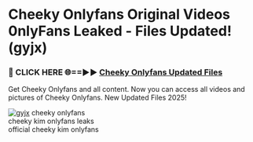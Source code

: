 # Cheeky Onlyfans Original Videos 0nlyFans Leaked - Files Updated! (gyjx)

<h3>🔴 CLICK HERE 🌐==►► <a href="https://tinyurl.com/2jnfzry5" rel="nofollow">Cheeky Onlyfans Updated Files</a></h3>

Get Cheeky Onlyfans and all content. Now you can access all videos and pictures of Cheeky Onlyfans. New Updated Files 2025!

[![gyjx](https://i.imgur.com/GyGTBgg.gif)](https://tinyurl.com/2jnfzry5)
cheeky onlyfans<br>
cheeky kim onlyfans leaks<br>
official cheeky kim onlyfans
